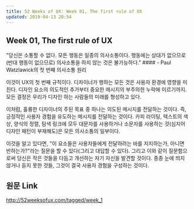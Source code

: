 ```yaml
---
title: 52 Weeks of UX: Week 01, The first rule of UX
updated: 2019-04-13 20:54
---
```


## Week 01, The first rule of UX

<div class="divider"></div>

"당신은 소통할 수 없다. 모든 행동은 일종의 의사소통이다. 행동에는 상대가 없으므로(반대 행동이 없으므로) 의사소통을 하지 않는 것은 불가능하다." #### - Paul Watzlawick의 첫 번째 의사소통 원리

이것이 UX의 첫 번째 규칙이다. 디자이너가 행하는 모든 것은 사용자 환경에 영향을 미친다. 디자인 요소의 의도적인 추가부터 중요한 메시지의 부주의한 누락에 이르기까지. 모든 결정은 우리가 디자인 하는 사람들의 미래를 형성하고 있다.

이처럼, 훌륭한 디자이너의 주된 목표 중 하나는 의도된 메시지를 전달하는 것이다. 즉, 긍정적인 사용자 경험을 유도하는 메시지를 전달하는 것이다. 카피 라이팅, 텍스트의 색상, 양식의 정렬, 탐색 링크에 모두 대문자를 사용하거나 소문자를 사용하는 것(심지어 디자인 패턴이 부재해도)은 모든 의사소통의 일부이다.

이것을 알고 있다면, "이 요소들은 사용자들에게 전달하려는 바를 지지하는가, 아니면 반하는가?"라는 질문을 할 수 있다(그리고 대답할 수 있다). 그리고 이와 같이 질문함으로써 당신은 작은 것들을 다듬고 개선하는 자기 자신을 발견할 것이다. 종종 눈에 띄지 않거나 듣지 못한 것들, 그것이 결국 사용자 경험을 구성하는 것이다.

<div class="divider"></div>

## 원문 Link

http://52weeksofux.com/tagged/week_1
